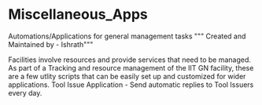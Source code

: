 # Miscellaneous_Apps
Automations/Applications for general management tasks
""" Created and Maintained by - Ishrath"""

Facilities involve resources and provide services that need to be managed. As part of a Tracking and resource management of the IIT GN facility, these are a few utlity scripts that can be easily set up and customized for wider applications.
Tool Issue Application - Send automatic replies to Tool Issuers every day.
